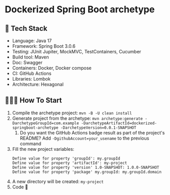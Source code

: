 # Dockerized Spring Boot archetype

## 🧰 Tech Stack
* Language: Java 17
* Framework: Spring Boot 3.0.6
* Testing: JUnit Jupiter, MockMVC, TestContainers, Cucumber
* Build tool: Maven
* Doc: Swagger
* Containers: Docker, Docker compose
* CI: GitHub Actions
* Libraries: Lombok
* Architecture: Hexagonal

## 👩‍💻🧾 How To Start

1. Compile the archetype project: `mvn -B -U clean install`
2. Generate project from the archetype: `mvn archetype:generate -DarchetypeGroupId=com.example -DarchetypeArtifactId=dockerized-springboot-archetype -DarchetypeVersion=0.0.1-SNAPSHOT`
   1. Do you want the GitHub Actions badge result as part of the project's README? Add `-DgithubAccount=your_usename` to the previous command
3. Fill the new project variables:
   ```
   Define value for property 'groupId': my.groupId
   Define value for property 'artifactId': my-project
   Define value for property 'version' 1.0-SNAPSHOT: 1.0.0-SNAPSHOT
   Define value for property 'package' my.groupId: my.groupId.domain
   ```
4. A new directory will be created: `my-project` 
5. Code 🚀

